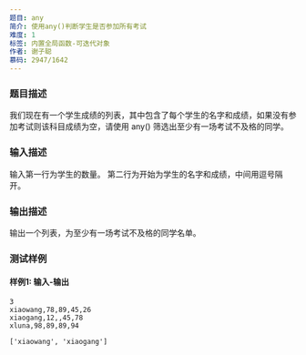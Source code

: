 ```yaml
---
题目: any
简介: 使用any()判断学生是否参加所有考试
难度: 1
标签: 内置全局函数-可迭代对象
作者: 谢子聪
慕码: 2947/1642
---
```


### 题目描述

我们现在有一个学生成绩的列表，其中包含了每个学生的名字和成绩，如果没有参加考试则该科目成绩为空，请使用 any() 筛选出至少有一场考试不及格的同学。

### 输入描述

输入第一行为学生的数量。
第二行为开始为学生的名字和成绩，中间用逗号隔开。

### 输出描述

输出一个列表，为至少有一场考试不及格的同学名单。

### 测试样例

#### 样例1: 输入-输出

```
3
xiaowang,78,89,45,26
xiaogang,12,,45,78
xluna,98,89,89,94
```

```
['xiaowang', 'xiaogang']
```


